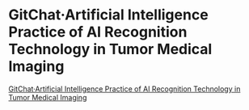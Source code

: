 # GitChat·Artificial Intelligence  Practice of AI Recognition Technology in Tumor Medical Imaging
[GitChat·Artificial Intelligence  Practice of AI Recognition Technology in Tumor Medical Imaging](https://aiwithcloud.com/2022/09/19/gitchat%c2%b7artificial_intelligence__practice_of_ai_recognition_technology_in_tumor_medical_imaging/)